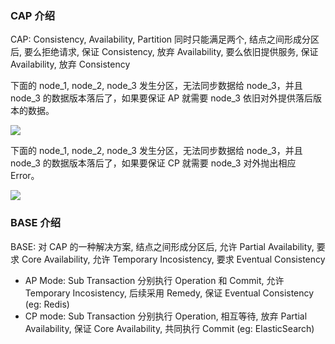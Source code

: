 ### CAP 介绍

CAP: Consistency, Availability, Partition 同时只能满足两个, 结点之间形成分区后, 要么拒绝请求, 保证 Consistency, 放弃 Availability, 要么依旧提供服务, 保证 Availability, 放弃 Consistency

下面的 node_1, node_2, node_3 发生分区，无法同步数据给 node_3，并且 node_3 的数据版本落后了，如果要保证 AP 就需要 node_3 依旧对外提供落后版本的数据。

![](https://note-sun.oss-cn-shanghai.aliyuncs.com/image/202407281408190.png)

下面的 node_1, node_2, node_3 发生分区，无法同步数据给 node_3，并且 node_3 的数据版本落后了，如果要保证 CP 就需要 node_3 对外抛出相应 Error。

![](https://note-sun.oss-cn-shanghai.aliyuncs.com/image/202407281411686.png)

### BASE 介绍

BASE: 对 CAP 的一种解决方案, 结点之间形成分区后, 允许 Partial Availability, 要求 Core Availability, 允许 Temporary Incosistency, 要求 Eventual Consistency

- AP Mode: Sub Transaction 分别执行 Operation 和 Commit, 允许 Temporary Incosistency, 后续采用 Remedy, 保证 Eventual Consistency (eg: Redis)
- CP mode: Sub Transaction 分别执行 Operation, 相互等待, 放弃 Partial Availability, 保证 Core Availability, 共同执行 Commit (eg: ElasticSearch)
